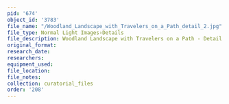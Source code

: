 ```yaml
---
pid: '674'
object_id: '3783'
file_name: "/Woodland_Landscape_with_Travelers_on_a_Path_detail_2.jpg"
file_type: Normal Light Images›Details
file_description: Woodland Landscape with Travelers on a Path - Detail 2
original_format:
research_date:
researchers:
equipment_used:
file_location:
file_notes:
collection: curatorial_files
order: '208'
---
```

